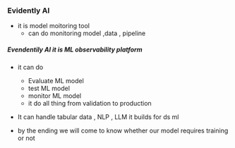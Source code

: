 ### Evidently AI 

- it is  model moitoring tool 
    - can do monitoring model  ,data  , pipeline 

##### Evendentily AI it is ML observability platform 
- it can do 
    - Evaluate ML model 
    - test ML model 
    - monitor ML model 
    - it do all thing from validation to production 

- It can handle tabular data , NLP , LLM it builds for ds ml 
- by the ending we will come to know whether our model requires training or not 
